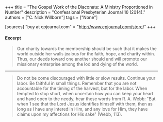 +++
title = "The Gospel Work of the Diaconate: A Ministry Proportioned in Number"
description = "Confessional Presbyterian Journal 10 (2014)."
authors = ["C. Nick Willborn"]
tags = ["None"]

[sources]
"buy at cpjournal.com" = "http://www.cpjournal.com/store/"
+++

#### Excerpt

> Our charity towards the membership should be such that it makes the world outside her walls jealous for the faith, hope, and charity within. Thus, our deeds toward one another should and will promote our missionary enterprise among the lod and dying of the world.

------

> Do not be come discouraged with little or slow results. Continue your labor. Be faithful in small things. Remember that you are not accountable for the timing of the harvest, but for the labor. When tempted to stop short, when uncertain how you can keep your heart and hand open to the needy, hear these words from R. A. Webb: "But when 1 see that the Lord Jesus identifies himself with them, then as long as I have any intered in Him, and any love for Him, they have claims upon my affections for His sake" (Webb, 113).